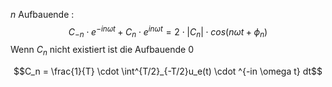 $n$ Aufbauende :
$$C_{-n} \cdot e^{-in \omega t} + C_{n} \cdot e^{in \omega t} = 2 \cdot |C_n| \cdot cos(n \omega t + \phi_n)$$
Wenn $C_n$ nicht existiert ist die Aufbauende $0$

$$C_n = \frac{1}{T} \cdot \int^{T/2}_{-T/2}u_e(t) \cdot ^{-in \omega t} dt$$
